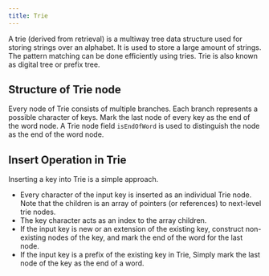 ```yaml
---
title: Trie
---
```


A trie (derived from retrieval) is a multiway tree data structure used for storing strings over an alphabet.
It is used to store a large amount of strings. The pattern matching can be done efficiently using tries.
Trie is also known as digital tree or prefix tree.

## Structure of Trie node

Every node of Trie consists of multiple branches.
Each branch represents a possible character of keys.
Mark the last node of every key as the end of the word node.
A Trie node field `isEndOfWord` is used to distinguish the node as the end of the word node.

## Insert Operation in Trie

Inserting a key into Trie is a simple approach.

- Every character of the input key is inserted as an individual Trie node. Note that the children is an array of pointers (or references) to next-level trie nodes.
- The key character acts as an index to the array children.
- If the input key is new or an extension of the existing key, construct non-existing nodes of the key, and mark the end of the word for the last node.
- If the input key is a prefix of the existing key in Trie, Simply mark the last node of the key as the end of a word.
